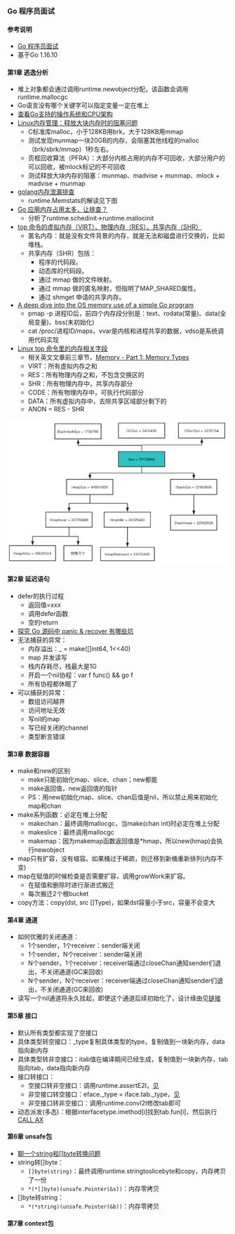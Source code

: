 ### Go 程序员面试

#### 参考说明
* [Go 程序员面试](https://golang.design/go-questions/)
* 基于Go 1.16.10

#### 第1章 逃逸分析
* 堆上对象都会通过调用runtime.newobject分配，该函数会调用runtime.mallocgc
* Go语言没有哪个关键字可以指定变量一定在堆上
* [查看Go支持的操作系统和CPU架构](https://golang.google.cn/doc/install/source)
* [Linux内存管理：释放大块内存时的阻塞问题](http://hanyunqi.me/2020/05/17/Linux%E5%86%85%E5%AD%98%E7%AE%A1%E7%90%86%EF%BC%9A%E9%87%8A%E6%94%BE%E5%A4%A7%E5%9D%97%E5%86%85%E5%AD%98%E6%97%B6%E7%9A%84%E9%98%BB%E5%A1%9E%E9%97%AE%E9%A2%98/)
  * C标准库malloc，小于128KB用brk，大于128KB用mmap
  * 测试发现munmap一块20GB的内存，会阻塞其他线程的malloc（brk/sbrk/mmap）1秒左右。
  * 页框回收算法（PFRA）：大部分内核占用的内存不可回收，大部分用户的可以回收，被mlock标记的不可回收
  * 测试释放大块内存的阻塞：munmap、madvise + munmap、mlock + madvise + munmap
* [golang内存泄漏排查](https://lvbay.github.io/2020/01/20/golang%E5%86%85%E5%AD%98%E6%B3%84%E6%BC%8F%E6%8E%92%E6%9F%A5/)
  * runtime.Memstats的解读见下图
* [Go 应用内存占用太多，让排查？](https://eddycjy.gitbook.io/golang/di-1-ke-za-tan/why-vsz-large)  
  * 分析了runtime.schedinit->runtime.mallocinit
* [top 命令的虚拟内存（VIRT）、物理内存（RES）、共享内存（SHR）](http://xuwang.online/index.php/archives/253/)
  * 匿名内存：就是没有文件背景的内存，就是无法和磁盘进行交换的，比如堆栈。
  * 共享内存（SHR）包括：
    * 程序的代码段。
    * 动态库的代码段。
    * 通过 mmap 做的文件映射。
    * 通过 mmap 做的匿名映射，但指明了MAP_SHARED属性。
    * 通过 shmget 申请的共享内存。
* [A deep dive into the OS memory use of a simple Go program](https://utcc.utoronto.ca/~cks/space/blog/programming/GoProgramMemoryUse)
  * pmap -p 进程ID后，前四个内存段分别是：text、rodata(常量)、data(全局变量)、bss(未初始化)
  * cat /proc/进程ID/maps，vvar是内核和进程共享的数据，vdso是系统调用代码实现
* [Linux top 命令里的内存相关字段](https://liam.page/2020/07/17/memory-stat-in-TOP/)
  * 相关英文文章前三章节，[Memory - Part 1: Memory Types](https://techtalk.intersec.com/2013/07/memory-part-1-memory-types/)
  * VIRT：所有虚拟内存之和
  * RES：所有物理内存之和，不包含交换区的
  * SHR：所有物理内存中，共享内存部分
  * CODE：所有物理内存中，可执行代码部分
  * DATA：所有虚拟内存中，去除共享区域部分剩下的
  * ANON = RES - SHR

![Pointer](../images/interview/runtime.Memstats.png)

#### 第2章 延迟语句
* defer的执行过程
  * 返回值=xxx
  * 调用defer函数
  * 空的return
* [探究 Go 源码中 panic & recover 有哪些坑](https://www.luozhiyun.com/archives/627)
* 无法捕获的异常：
  * 内存溢出：_ = make([]int64, 1<<40)
  * map 并发读写
  * 栈内存耗尽，栈最大是1G
  * 开启一个nil协程：var f func() && go f
  * 所有协程都休眠了
* 可以捕获的异常：
  * 数组访问越界
  * 访问地址无效
  * 写nil的map
  * 写已经关闭的channel
  * 类型断言错误
  
#### 第3章 数据容器
* make和new的区别
  * make只能初始化map、slice、chan；new都能
  * make返回值，new返回值的指针
  * PS：用new初始化map、slice、chan后值是nil，所以禁止用来初始化map和chan
* make系列函数：必定在堆上分配
  * makechan：最终调用mallocgc，当make(chan int)时必定在堆上分配
  * makeslice：最终调用mallocgc
  * makemap：因为makemap函数返回值是*hmap，所以new(hmap)会执行newobject
* map只有扩容，没有缩容。如果桶过于稀疏，则迁移到新桶重新排列(内存不变)
* map在赋值的时候检查是否需要扩容，调用growWork来扩容。
  * 在赋值和删除时进行渐进式搬迁
  * 每次搬迁2个根bucket
* copy方法：copy(dst, src \[]Type)，如果dst容量小于src，容量不会变大

#### 第4章 通道
* 如何优雅的关闭通道：
  * 1个sender，1个receiver：sender端关闭
  * 1个sender，N个receiver：sender端关闭
  * N个sender，1个receiver：receiver端通过closeChan通知sender们退出，不关闭通道(GC来回收)
  * N个sender，N个receiver：receiver端通过closeChan通知sender们退出，不关闭通道(GC来回收)
* 读写一个nil通道将永久挂起，即使这个通道后续初始化了，设计缘由见[链接](https://groups.google.com/g/golang-nuts/c/QltQ0nd9HvE/m/VvDhLO07Oq4J)

#### 第5章 接口
* 默认所有类型都实现了空接口
* 具体类型转空接口：_type复制具体类型的type，复制值到一块新内存，data指向新内存
* 具体类型转非空接口：itab值在编译期间已经生成，复制值到一块新内存，tab指向itab，data指向新内存
* 接口转接口：
  * 空接口转非空接口：调用runtime.assertE2I，[见](https://go.godbolt.org/z/v1bf8co97)
  * 非空接口转空接口：eface._type = iface.tab._type，[见](https://go.godbolt.org/z/TezcajzP7)
  * 非空接口转非空接口：调用runtime.convI2I修改tab即可
* 动态派发(多态)：根据interfacetype.imethod\[i]找到tab.fun\[i]，然后执行[CALL AX](https://go.godbolt.org/z/xsv9Mj8fr)

#### 第6章 unsafe包
* [聊一个string和[]byte转换问题](https://blog.huoding.com/2021/10/14/964)
* string转\[]byte：
  * `[]byte(string)`：最终调用runtime.stringtoslicebyte和copy，内存拷贝了一份
  * `*(*[]byte)(unsafe.Pointer(&s))`：内存零拷贝
* \[]byte转string：
  * `*(*string)(unsafe.Pointer(&b))`：内存零拷贝

#### 第7章 context包







